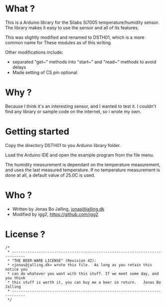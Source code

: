 What ?
======
This is a Arduino library for the Silabs Si7005 temperature/humidity sensor.
The library makes it easy to use the sensor and all of its features.

This was slightly modified and renamed to DSTH01, which is a more common name for
These modules as of this writing.

Other modifications include:

  * separated "get~" methods into "start~" and "read~" methods to avoid delays
  * Made setting of CS pin optional


Why ?
=====
Because I think it's an interesting sensor, and I wanted to test it. I couldn't find
any library or sample code on the internet, so i wrote my own.


Getting started
===============
Copy the directory DSTH01 to you Arduino library folder.

Load the Arduino IDE and open the example program from the file menu.

The humidity measurement is dependant on the temperature measurement, and uses the last
measured temperature.
If no temperature measurement is done at all, a default value of 25.0C is used.


Who ?
=====
* Written by Jonas Bo Jalling, <jonas@jalling.dk>
* Modified by igg2, https://github.com/igg2


License ?
=========

	/*
	 * ----------------------------------------------------------------------------
	 * "THE BEER-WARE LICENSE" (Revision 42):
	 * <jonas@jalling.dk> wrote this file.  As long as you retain this notice you
	 * can do whatever you want with this stuff. If we meet some day, and you think
	 * this stuff is worth it, you can buy me a beer in return.   Jonas Bo Jalling
	 * ----------------------------------------------------------------------------
	 */
